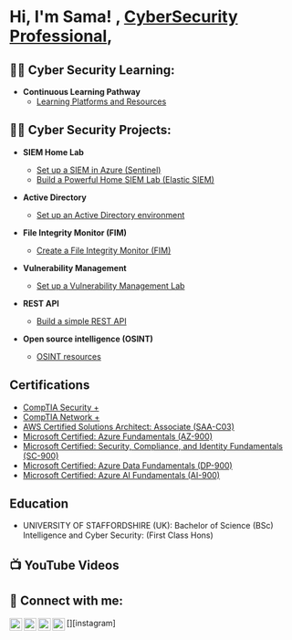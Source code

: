 <h1>Hi, I'm Sama! , <a href="https://www.linkedin.com/in/sama-n-798a5487/)">CyberSecurity Professional</a>, 


<h2>👨‍💻 Cyber Security Learning:</h2>

- <b> Continuous Learning Pathway </b>
  - [Learning Platforms and Resources](https://github.com/sama-ndongong/learning-resources-/blob/main/README.md)

<h2>👨‍💻 Cyber Security Projects:</h2>

- <b> SIEM Home Lab </b>
  - [Set up a SIEM in Azure (Sentinel)](https://github.com/sama-ndongong/lab)
  - [Build a Powerful Home SIEM Lab (Elastic SIEM)](https://github.com/sama-ndongong/lab)
  
- <b> Active Directory </b>
  - [Set up an Active Directory environment](https://github.com/sama-ndongong/lab)
    
- <b> File Integrity Monitor (FIM) </b>
  - [Create a File Integrity Monitor (FIM)](https://github.com/sama-ndongong/lab)
    
- <b> Vulnerability Management </b>
  - [Set up a Vulnerability Management Lab](https://github.com/sama-ndongong/lab)
 
- <b> REST API </b>
  - [Build a simple REST API](https://github.com/sama-ndongong/lab)
 
- <b> Open source intelligence (OSINT) </b>
  - [OSINT resources](https://github.com/sama-ndongong/Open_Source_Intel)
 

<h2> Certifications </h2>

- [CompTIA Security +](https://www.credly.com/earner/earned/badge/b717def2-b202-45dc-9a8f-53783ceb03e4)
- [CompTIA Network +](https://www.credly.com/earner/earned/badge/54705dd0-cec9-4e5a-a2be-0c5646c1cf82)
- [AWS Certified Solutions Architect: Associate (SAA-C03)](https://www.credly.com/earner/earned/badge/58fa652f-93fc-4e72-bbe2-41729c09c8b5)
- [Microsoft Certified: Azure Fundamentals (AZ-900)](https://www.credly.com/earner/earned/badge/82930100-5acd-45f2-a874-e5a0760bfc65)
- [Microsoft Certified: Security, Compliance, and Identity Fundamentals (SC-900)](https://www.credly.com/earner/earned/badge/04842f93-773c-4e47-87f8-a7efb03a0740)
- [Microsoft Certified: Azure Data Fundamentals (DP-900)](https://www.credly.com/earner/earned/badge/27443a8a-d3fa-4f08-9a92-208330dd9b03)
- [Microsoft Certified: Azure AI Fundamentals (AI-900)](https://www.credly.com/earner/earned/badge/48a00191-d798-49b4-a9ac-da74b7fc5666)

<h2> Education </h2>

- UNIVERSITY OF STAFFORDSHIRE (UK):
  Bachelor of Science (BSc) Intelligence and Cyber Security: (First Class Hons)         

  

<h2>📺 YouTube Videos</h2>



<h2> 🤳 Connect with me:</h2>

[<img align="left" alt="JoshMadakor | YouTube" width="22px" src="https://cdn.jsdelivr.net/npm/simple-icons@v3/icons/youtube.svg" />][youtube]
[<img align="left" alt="JoshMadakor | Twitter" width="22px" src="https://cdn.jsdelivr.net/npm/simple-icons@v3/icons/twitter.svg" />][twitter]
[<img align="left" alt="JoshMadakor | LinkedIn" width="22px" src="https://cdn.jsdelivr.net/npm/simple-icons@v3/icons/linkedin.svg" />][linkedin]
[<img align="left" alt="JoshMadakor | Instagram" width="22px" src="https://cdn.jsdelivr.net/npm/simple-icons@v3/icons/instagram.svg" />][instagram]

[twitter]: https://twitter.com/sama_ndg
[youtube]: https://www.youtube.com/channel/UC-Ln_4Toa6n8g3QZrH8Kpwg
[linkedin]: https://www.linkedin.com/in/sama-n-798a5487/

<!--
**sama-ndongong/sama-ndongong** is a ✨ _special_ ✨ repository because its `README.md` (this file) appears on your GitHub profile.

Here are some ideas to get you started:

- 🔭 I’m currently working on ...
- 🌱 I’m currently learning ...
- 👯 I’m looking to collaborate on ...
- 🤔 I’m looking for help with ...
- 💬 Ask me about ...
- 📫 How to reach me: ...
- 😄 Pronouns: ...
- ⚡ Fun fact: ...
-->
